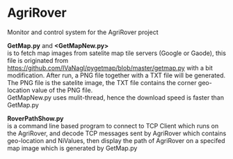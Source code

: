 # AgriRover
Monitor and control system for the AgriRover project

<b>GetMap.py</b> and <b><GetMapNew.py></b><br> 
is to fetch map images from satelite map tile servers (Google or Gaode), this file is originated from https://github.com/IVaNagI/pygetmap/blob/master/getmap.py with a bit modification. After run, a PNG file together with a TXT file will be generated. The PNG file is the satelite image, the TXT file contains the corner geo-location value of the PNG file.<br>
 GetMapNew.py uses mulit-thread, hence the download speed is faster than GetMap.py

<b>RoverPathShow.py</b> <br>
is a command line based program to connect to TCP Client which runs on the AgriRover, and decode TCP messages sent by AgriRover which contains geo-location and NiValues, then display the path of AgriRover on a specifed map image which is generated by GetMap.py 

